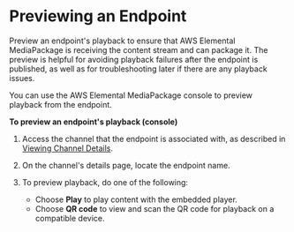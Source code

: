 # Previewing an Endpoint<a name="endpoints-preview"></a>

Preview an endpoint's playback to ensure that AWS Elemental MediaPackage is receiving the content stream and can package it\. The preview is helpful for avoiding playback failures after the endpoint is published, as well as for troubleshooting later if there are any playback issues\.

You can use the AWS Elemental MediaPackage console to preview playback from the endpoint\.

**To preview an endpoint's playback \(console\)**

1. Access the channel that the endpoint is associated with, as described in [Viewing Channel Details](channels-view.md)\.

1. On the channel's details page, locate the endpoint name\.

1. To preview playback, do one of the following:
   + Choose **Play** to play content with the embedded player\.
   + Choose **QR code** to view and scan the QR code for playback on a compatible device\. 